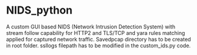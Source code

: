 # NIDS_python
A custom GUI based NIDS (Network Intrusion Detection System) with stream follow capability for HTTP2 and TLS/TCP and yara rules matching applied for captured network traffic.
Savedpcap directory has to be created in root folder.
ssllogs filepath has to be modified in the custom_ids.py code.
